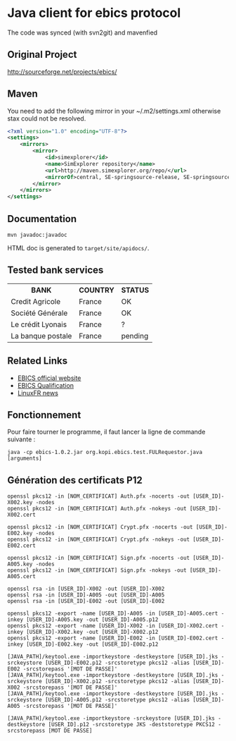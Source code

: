 Java client for ebics protocol
==============================

The code was synced (with svn2git) and mavenfied

Original Project
----------------

http://sourceforge.net/projects/ebics/

Maven
-----

You need to add the following mirror in your ~/.m2/settings.xml otherwise stax could not be resolved.

```xml
<?xml version="1.0" encoding="UTF-8"?>
<settings>
    <mirrors>
        <mirror>
            <id>simexplorer</id>
            <name>SimExplorer repository</name>
            <url>http://maven.simexplorer.org/repo/</url>
            <mirrorOf>central, SE-springsource-release, SE-springsource-external, SE-IN2P3, SEIS-codelutin, SE-nuiton, SE-restlet</mirrorOf>
        </mirror>
    </mirrors>
</settings>
```

Documentation
-------------

```
mvn javadoc:javadoc
```

HTML doc is generated to `target/site/apidocs/`.

Tested bank services
---------------------

<table>
<tr><th>BANK</th><th>COUNTRY</th><th>STATUS</th></tr>
<tr><td>Credit Agricole</td><td>France</td><td>OK</td></tr>
<tr><td>Société Générale</td><td>France</td><td>OK</td></tr>
<tr><td>Le crédit Lyonais</td><td>France</td><td>?</td></tr>
<tr><td>La banque postale</td><td>France</td><td>pending</td></tr>
</table>

Related Links
-------------

* [EBICS official website](http://www.ebics.org/)
* [EBICS Qualification](http://www.qualif-ebics.fr/)
* [LinuxFR news](http://linuxfr.org/news/enfin-un-client-ebics-java-libre)

Fonctionnement
--------------

Pour faire tourner le programme, il faut lancer la ligne de commande suivante :

```
java -cp ebics-1.0.2.jar org.kopi.ebics.test.FULRequestor.java [arguments]
```

Génération des certificats P12
------------------------------

```
openssl pkcs12 -in [NOM_CERTIFICAT] Auth.pfx -nocerts -out [USER_ID]-X002.key -nodes
openssl pkcs12 -in [NOM_CERTIFICAT] Auth.pfx -nokeys -out [USER_ID]-X002.cert

openssl pkcs12 -in [NOM_CERTIFICAT] Crypt.pfx -nocerts -out [USER_ID]-E002.key -nodes
openssl pkcs12 -in [NOM_CERTIFICAT] Crypt.pfx -nokeys -out [USER_ID]-E002.cert

openssl pkcs12 -in [NOM_CERTIFICAT] Sign.pfx -nocerts -out [USER_ID]-A005.key -nodes
openssl pkcs12 -in [NOM_CERTIFICAT] Sign.pfx -nokeys -out [USER_ID]-A005.cert

openssl rsa -in [USER_ID]-X002 -out [USER_ID]-X002
openssl rsa -in [USER_ID]-A005 -out [USER_ID]-A005
openssl rsa -in [USER_ID]-E002 -out [USER_ID]-E002

openssl pkcs12 -export -name [USER_ID]-A005 -in [USER_ID]-A005.cert -inkey [USER_ID]-A005.key -out [USER_ID]-A005.p12
openssl pkcs12 -export -name [USER_ID]-X002 -in [USER_ID]-X002.cert -inkey [USER_ID]-X002.key -out [USER_ID]-X002.p12
openssl pkcs12 -export -name [USER_ID]-E002 -in [USER_ID]-E002.cert -inkey [USER_ID]-E002.key -out [USER_ID]-E002.p12

[JAVA_PATH]/keytool.exe -importkeystore -destkeystore [USER_ID].jks -srckeystore [USER_ID]-E002.p12 -srcstoretype pkcs12 -alias [USER_ID]-E002 -srcstorepass '[MOT DE PASSE]'
[JAVA_PATH]/keytool.exe -importkeystore -destkeystore [USER_ID].jks -srckeystore [USER_ID]-X002.p12 -srcstoretype pkcs12 -alias [USER_ID]-X002 -srcstorepass '[MOT DE PASSE]'
[JAVA_PATH]/keytool.exe -importkeystore -destkeystore [USER_ID].jks -srckeystore [USER_ID]-A005.p12 -srcstoretype pkcs12 -alias [USER_ID]-A005 -srcstorepass '[MOT DE PASSE]'

[JAVA_PATH]/keytool.exe -importkeystore -srckeystore [USER_ID].jks -destkeystore [USER_ID].p12 -srcstoretype JKS -deststoretype PKCS12 -srcstorepass [MOT DE PASSE]
```

